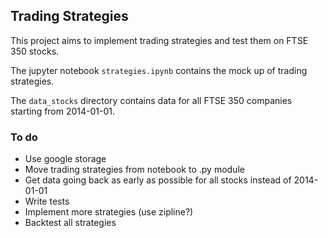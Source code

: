 ## Trading Strategies

This project aims to implement trading strategies and test them on FTSE 350 stocks. 

The jupyter notebook `strategies.ipynb` contains the mock up of trading strategies. 

The `data_stocks` directory contains data for all FTSE 350 companies starting from 2014-01-01.

### To do
- Use google storage
- Move trading strategies from notebook to .py module
- Get data going back as early as possible for all stocks instead of 2014-01-01
- Write tests
- Implement more strategies (use zipline?)
- Backtest all strategies




